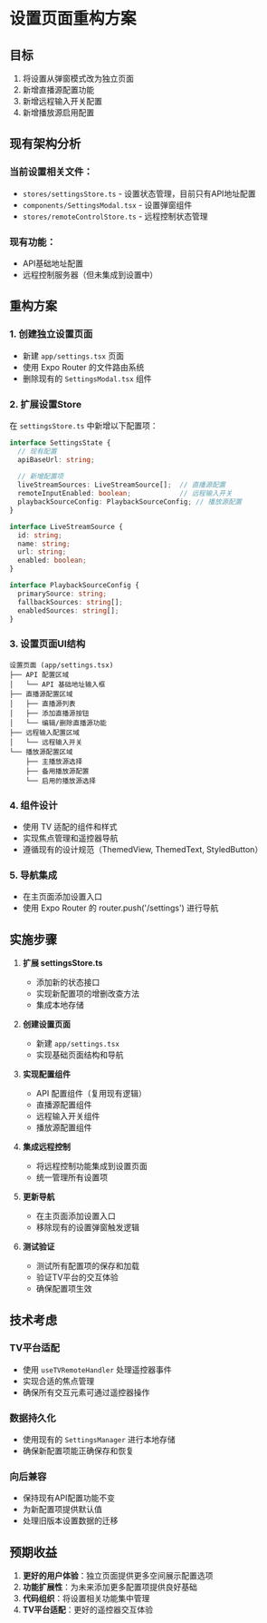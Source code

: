 # 设置页面重构方案

## 目标
1. 将设置从弹窗模式改为独立页面
2. 新增直播源配置功能
3. 新增远程输入开关配置
4. 新增播放源启用配置

## 现有架构分析

### 当前设置相关文件：
- `stores/settingsStore.ts` - 设置状态管理，目前只有API地址配置
- `components/SettingsModal.tsx` - 设置弹窗组件
- `stores/remoteControlStore.ts` - 远程控制状态管理

### 现有功能：
- API基础地址配置
- 远程控制服务器（但未集成到设置中）

## 重构方案

### 1. 创建独立设置页面
- 新建 `app/settings.tsx` 页面
- 使用 Expo Router 的文件路由系统
- 删除现有的 `SettingsModal.tsx` 组件

### 2. 扩展设置Store
在 `settingsStore.ts` 中新增以下配置项：
```typescript
interface SettingsState {
  // 现有配置
  apiBaseUrl: string;
  
  // 新增配置项
  liveStreamSources: LiveStreamSource[];  // 直播源配置
  remoteInputEnabled: boolean;            // 远程输入开关
  playbackSourceConfig: PlaybackSourceConfig; // 播放源配置
}

interface LiveStreamSource {
  id: string;
  name: string;
  url: string;
  enabled: boolean;
}

interface PlaybackSourceConfig {
  primarySource: string;
  fallbackSources: string[];
  enabledSources: string[];
}
```

### 3. 设置页面UI结构
```
设置页面 (app/settings.tsx)
├── API 配置区域
│   └── API 基础地址输入框
├── 直播源配置区域
│   ├── 直播源列表
│   ├── 添加直播源按钮
│   └── 编辑/删除直播源功能
├── 远程输入配置区域
│   └── 远程输入开关
└── 播放源配置区域
    ├── 主播放源选择
    ├── 备用播放源配置
    └── 启用的播放源选择
```

### 4. 组件设计
- 使用 TV 适配的组件和样式
- 实现焦点管理和遥控器导航
- 遵循现有的设计规范（ThemedView, ThemedText, StyledButton）

### 5. 导航集成
- 在主页面添加设置入口
- 使用 Expo Router 的 router.push('/settings') 进行导航

## 实施步骤

1. **扩展 settingsStore.ts**
   - 添加新的状态接口
   - 实现新配置项的增删改查方法
   - 集成本地存储

2. **创建设置页面**
   - 新建 `app/settings.tsx`
   - 实现基础页面结构和导航

3. **实现配置组件**
   - API 配置组件（复用现有逻辑）
   - 直播源配置组件
   - 远程输入开关组件
   - 播放源配置组件

4. **集成远程控制**
   - 将远程控制功能集成到设置页面
   - 统一管理所有设置项

5. **更新导航**
   - 在主页面添加设置入口
   - 移除现有的设置弹窗触发逻辑

6. **测试验证**
   - 测试所有配置项的保存和加载
   - 验证TV平台的交互体验
   - 确保配置项生效

## 技术考虑

### TV平台适配
- 使用 `useTVRemoteHandler` 处理遥控器事件
- 实现合适的焦点管理
- 确保所有交互元素可通过遥控器操作

### 数据持久化
- 使用现有的 `SettingsManager` 进行本地存储
- 确保新配置项能正确保存和恢复

### 向后兼容
- 保持现有API配置功能不变
- 为新配置项提供默认值
- 处理旧版本设置数据的迁移

## 预期收益

1. **更好的用户体验**：独立页面提供更多空间展示配置选项
2. **功能扩展性**：为未来添加更多配置项提供良好基础
3. **代码组织**：将设置相关功能集中管理
4. **TV平台适配**：更好的遥控器交互体验